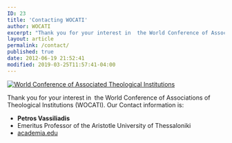 ```yaml
---
ID: 23
title: 'Contacting WOCATI'
author: WOCATI
excerpt: "Thank you for your interest in  the World Conference of Associations of Theological Institutions (WOCATI)."
layout: article
permalink: /contact/
published: true
date: 2012-06-19 21:52:41
modified: 2019-03-25T11:57:41-04:00
---
```

[![World Conference of Associated Theological Institutions](https://wocati.org/wp-content/uploads/2012/06/WOCATI-logo.png "WOCATI logo")](https://wocati.org/wp-content/uploads/2012/06/WOCATI-logo.png)

Thank you for your interest in  the World Conference of Associations of Theological Institutions (WOCATI). Our Contact information is:

- **Petros Vassiliadis**
- Emeritus Professor of the Aristotle University of Thessaloniki
- [academia.edu](http://auth.academia.edu/PetrosVassiliadis)
